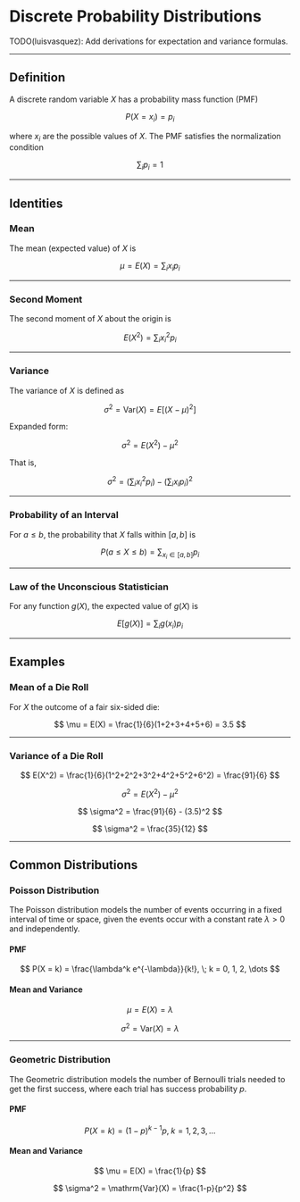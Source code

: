 <!-- File: probability/discrete_distributions.md -->

# Discrete Probability Distributions

TODO(luisvasquez): Add derivations for expectation and variance formulas.

---

## Definition

A discrete random variable $X$ has a probability mass function (PMF)

$$
P(X = x_i) = p_i
$$

where $x_i$ are the possible values of $X$. The PMF satisfies the normalization condition

$$
\sum_i p_i = 1
$$

---

## Identities

### Mean

The mean (expected value) of $X$ is

$$
\mu = E(X) = \sum_i x_i p_i
$$

---

### Second Moment

The second moment of $X$ about the origin is

$$
E(X^2) = \sum_i x_i^2 p_i
$$

---

### Variance

The variance of $X$ is defined as

$$
\sigma^2 = \mathrm{Var}(X) = E[(X - \mu)^2]
$$

Expanded form:

$$
\sigma^2 = E(X^2) - \mu^2
$$

That is,

$$
\sigma^2 = \left( \sum_i x_i^2 p_i \right) - \left( \sum_i x_i p_i \right)^2
$$

---

### Probability of an Interval

For $a \leq b$, the probability that $X$ falls within $[a, b]$ is

$$
P(a \leq X \leq b) = \sum_{x_i \in [a, b]} p_i
$$

---

### Law of the Unconscious Statistician

For any function $g(X)$, the expected value of $g(X)$ is

$$
E[g(X)] = \sum_i g(x_i) p_i
$$

---

## Examples

### Mean of a Die Roll

For $X$ the outcome of a fair six-sided die:

$$
\mu = E(X) = \frac{1}{6}(1+2+3+4+5+6) = 3.5
$$

---

### Variance of a Die Roll

$$
E(X^2) = \frac{1}{6}(1^2+2^2+3^2+4^2+5^2+6^2) = \frac{91}{6}
$$

$$
\sigma^2 = E(X^2) - \mu^2
$$

$$
\sigma^2 = \frac{91}{6} - (3.5)^2
$$

$$
\sigma^2 = \frac{35}{12}
$$

---

## Common Distributions

### Poisson Distribution

The Poisson distribution models the number of events occurring in a fixed interval of time or space, given the events occur with a constant rate $\lambda > 0$ and independently.

#### PMF

$$
P(X = k) = \frac{\lambda^k e^{-\lambda}}{k!}, \; k = 0, 1, 2, \dots
$$

#### Mean and Variance

$$
\mu = E(X) = \lambda
$$

$$
\sigma^2 = \mathrm{Var}(X) = \lambda
$$

---

### Geometric Distribution

The Geometric distribution models the number of Bernoulli trials needed to get the first success, where each trial has success probability $p$.

#### PMF

$$
P(X = k) = (1-p)^{k-1}p, \; k = 1, 2, 3, \dots
$$

#### Mean and Variance

$$
\mu = E(X) = \frac{1}{p}
$$

$$
\sigma^2 = \mathrm{Var}(X) = \frac{1-p}{p^2}
$$
